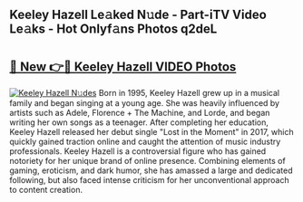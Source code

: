 ## Keeley Hazell Le𝚊ked N𝚞de - Part-iTV Video Le𝚊ks - Hot Onlyf𝚊ns Photos q2deL

# <h2><a href="http://ac11922.deff.icu/?id=Keeley+Hazell">🔗 New 👉🔴 Keeley Hazell VIDEO Photos</a></h2>

[![Keeley Hazell N𝚞des](https://i.imgur.com/rIISA9y.gif)](http://ac11922.deff.icu/?id=Keeley+Hazell)
Born in 1995, Keeley Hazell grew up in a musical family and began singing at a young age. She was heavily influenced by artists such as Adele, Florence + The Machine, and Lorde, and began writing her own songs as a teenager. After completing her education, Keeley Hazell released her debut single "Lost in the Moment" in 2017, which quickly gained traction online and caught the attention of music industry professionals. Keeley Hazell is a controversial figure who has gained notoriety for her unique brand of online presence. Combining elements of gaming, eroticism, and dark humor, she has amassed a large and dedicated following, but also faced intense criticism for her unconventional approach to content creation.
